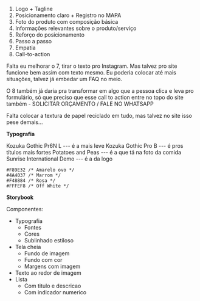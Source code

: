 1. Logo + Tagline
2. Posicionamento claro + Registro no MAPA
3. Foto do produto com composição básica
4. Informações relevantes sobre o produto/serviço
5. Reforço do posicionamento
6. Passo a passo
7. Empatia
8. Call-to-action

Falta eu melhorar o 7, tirar o texto pro Instagram. Mas talvez pro site funcione bem assim com texto mesmo. Eu poderia colocar até mais situações, talvez já embedar um FAQ no meio.

O 8 também já daria pra transformar em algo que a pessoa clica e leva pro formulário, só que preciso que esse call to action entre no topo do site também - SOLICITAR ORÇAMENTO / FALE NO WHATSAPP

Falta colocar a textura de papel reciclado em tudo, mas talvez no site isso pese demais...

**Typografia**

Kozuka Gothic Pr6N L --- é a mais leve
Kozuka Gothic Pro B --- é pros títulos mais fortes
Potatoes and Peas --- é a que tá na foto da comida
Sunrise International Demo --- é a da logo

```
#F89E32 /* Amarelo ovo */
#4A4037 /* Marrom */
#F48884 /* Rosa */
#FFFEF8 /* Off White */
```


**Storybook**

Componentes:

- Typografia
	- Fontes
	- Cores
	- Sublinhado estiloso
- Tela cheia
	- Fundo de imagem
	- Fundo com cor
	- Margens com imagem
- Texto ao redor de imagem
- Lista
	- Com titulo e descricao
	- Com indicador numerico
